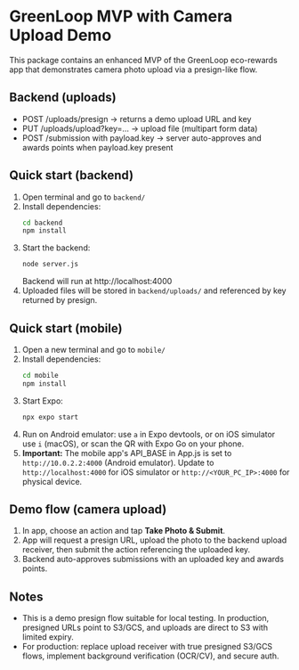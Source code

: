 
# GreenLoop MVP with Camera Upload Demo

This package contains an enhanced MVP of the GreenLoop eco-rewards app that demonstrates camera photo upload via a presign-like flow.

## Backend (uploads)
- POST /uploads/presign -> returns a demo upload URL and key
- PUT /uploads/upload?key=... -> upload file (multipart form data)
- POST /submission with payload.key -> server auto-approves and awards points when payload.key present

## Quick start (backend)
1. Open terminal and go to `backend/`
2. Install dependencies:
   ```bash
   cd backend
   npm install
   ```
3. Start the backend:
   ```bash
   node server.js
   ```
   Backend will run at http://localhost:4000
4. Uploaded files will be stored in `backend/uploads/` and referenced by key returned by presign.

## Quick start (mobile)
1. Open a new terminal and go to `mobile/`
2. Install dependencies:
   ```bash
   cd mobile
   npm install
   ```
3. Start Expo:
   ```bash
   npx expo start
   ```
4. Run on Android emulator: use `a` in Expo devtools, or on iOS simulator use `i` (macOS), or scan the QR with Expo Go on your phone.
5. **Important:** The mobile app's API_BASE in App.js is set to `http://10.0.2.2:4000` (Android emulator). Update to `http://localhost:4000` for iOS simulator or `http://<YOUR_PC_IP>:4000` for physical device.

## Demo flow (camera upload)
1. In app, choose an action and tap **Take Photo & Submit**.
2. App will request a presign URL, upload the photo to the backend upload receiver, then submit the action referencing the uploaded key.
3. Backend auto-approves submissions with an uploaded key and awards points.

## Notes
- This is a demo presign flow suitable for local testing. In production, presigned URLs point to S3/GCS, and uploads are direct to S3 with limited expiry.
- For production: replace upload receiver with true presigned S3/GCS flows, implement background verification (OCR/CV), and secure auth.

